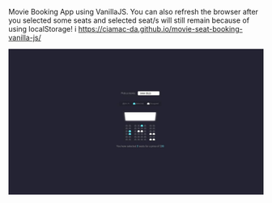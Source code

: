 Movie Booking App using VanillaJS. You can also refresh the browser after
you selected some seats and selected seat/s will still remain because of using localStorage! i
https://ciamac-da.github.io/movie-seat-booking-vanilla-js/

![](assets/1.jpg)
